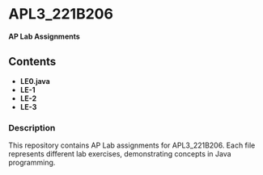 # APL3_221B206  
**AP Lab Assignments**  

## Contents  
- **LE0.java**  
- **LE-1**  
- **LE-2**  
- **LE-3**  

### Description  
This repository contains AP Lab assignments for APL3_221B206. Each file represents different lab exercises, demonstrating concepts in Java programming.  

